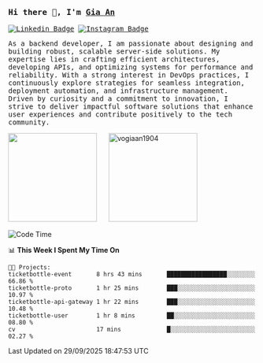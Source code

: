 ### <samp>Hi there 👋, I'm <a href="https://www.linkedin.com/in/vogiaan1904/" target="_blank">Gia An</a></samp>

<samp> [![Linkedin Badge](https://img.shields.io/badge/-LinkedIn-0e76a8?style=flat-square&logo=Linkedin&logoColor=white)](https://linkedin.com/in/vogiaan1904)
[![Instagram Badge](https://img.shields.io/badge/-Instagram-e4405f?style=flat-square&logo=Instagram&logoColor=white)](https://instagram.com/_.ja.ann_/) </samp> 

<samp>As a backend developer, I am passionate about designing and building robust, scalable server-side solutions. My expertise lies in crafting efficient architectures, developing APIs, and optimizing systems for performance and reliability. With a strong interest in DevOps practices, I continuously explore strategies for seamless integration, deployment automation, and infrastructure management. Driven by curiosity and a commitment to innovation, I strive to deliver impactful software solutions that enhance user experiences and contribute positively to the tech community.</samp>



<div>
  <img height="180em" src="https://github-readme-stats.vercel.app/api/top-langs/?username=vogiaan1904&show_icons=true&hide_border=true&layout=compact&langs_count=10&theme=transparent&include_orgs=true"/>
  &nbsp;&nbsp;&nbsp;&nbsp;
  <img height="180em" src="https://github-readme-stats.vercel.app/api?username=vogiaan1904&show_icons=true&hide_border=true&&count_private=true&include_all_commits=true&theme=transparent&locale=en" alt="vogiaan1904" />
</div>






<!--START_SECTION:waka-->
![Code Time](http://img.shields.io/badge/Code%20Time-1%2C464%20hrs%2026%20mins-blue)

📊 **This Week I Spent My Time On** 

```text
🐱‍💻 Projects: 
ticketbottle-event       8 hrs 43 mins       █████████████████░░░░░░░░   66.86 % 
ticketbottle-proto       1 hr 25 mins        ███░░░░░░░░░░░░░░░░░░░░░░   10.97 % 
ticketbottle-api-gateway 1 hr 22 mins        ███░░░░░░░░░░░░░░░░░░░░░░   10.48 % 
ticketbottle-user        1 hr 8 mins         ██░░░░░░░░░░░░░░░░░░░░░░░   08.80 % 
cv                       17 mins             █░░░░░░░░░░░░░░░░░░░░░░░░   02.27 % 
```


 Last Updated on 29/09/2025 18:47:53 UTC
<!--END_SECTION:waka-->
